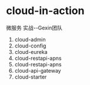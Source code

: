# cloud-in-action
微服务 实战--Gexin团队
    
    
   1. cloud-admin[](https://github.com/Gexin-Team/cloud-in-action/blob/master/cloud-admin/README.md) 
   2. cloud-config[](https://github.com/Gexin-Team/cloud-in-action/blob/master/cloud-config/README.md) 
   3. cloud-eureka[](https://github.com/Gexin-Team/cloud-in-action/blob/master/cloud-eureka/README.md) 
   4. cloud-restapi-apns[](https://github.com/Gexin-Team/cloud-in-action/blob/master/cloud-restapi-apns/README.md) 
   5. cloud-restapi-apns[](https://github.com/Gexin-Team/cloud-in-action/blob/master/cloud-restapi-apns/README.md) 
   6. cloud-api-gateway[](https://github.com/Gexin-Team/cloud-in-action/blob/master/cloud-api-gateway/README.md) 
   7. cloud-starter[](https://github.com/Gexin-Team/cloud-in-action/blob/master/cloud-starter/README.md) 
    

